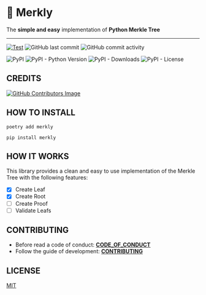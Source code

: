 # 🌳 Merkly

The **simple and easy** implementation of **Python Merkle Tree**

---

[![Test](https://github.com/olivmath/merkly/actions/workflows/test.yml/badge.svg?branch=main)](https://github.com/olivmath/merkly/actions/workflows/test.yml)
![GitHub last commit](https://img.shields.io/github/last-commit/olivmath/merkly)
![GitHub commit activity](https://img.shields.io/github/commit-activity/m/olivmath/merkly)

![PyPI](https://img.shields.io/pypi/v/merkly)
![PyPI - Python Version](https://img.shields.io/pypi/pyversions/merkly)
![PyPI - Downloads](https://img.shields.io/pypi/dm/merkly)
![PyPI - License](https://img.shields.io/pypi/l/merkly)

## CREDITS

[![GitHub Contributors Image](https://contrib.rocks/image?repo=olivmath/merkly)](https://github.com/olivmath/merkly/graphs/contributors)

## HOW TO INSTALL

```
poetry add merkly
```

```
pip install merkly
```

## HOW IT WORKS

This library provides a clean and easy to use implementation of the Merkle Tree with the following features:

- [x] Create Leaf
- [x] Create Root
- [ ] Create Proof
- [ ] Validate Leafs

## CONTRIBUTING

- Before read a code of conduct: **[CODE_OF_CONDUCT](CODE_OF_CONDUCT.md)**
- Follow the guide of development: **[CONTRIBUTING](CONTRIBUTING.md)**

## LICENSE

[MIT](LICENSE)
